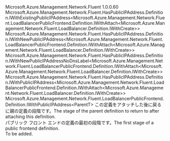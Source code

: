 <Type Name="IBlank&lt;ParentT&gt;" FullName="Microsoft.Azure.Management.Network.Fluent.LoadBalancerPublicFrontend.Definition.IBlank&lt;ParentT&gt;">
  <TypeSignature Language="C#" Value="public interface IBlank&lt;ParentT&gt; : Microsoft.Azure.Management.Network.Fluent.HasPublicIPAddress.Definition.IWithExistingPublicIPAddress&lt;Microsoft.Azure.Management.Network.Fluent.LoadBalancerPublicFrontend.Definition.IWithAttach&lt;Microsoft.Azure.Management.Network.Fluent.LoadBalancer.Definition.IWithCreate&gt;&gt;, Microsoft.Azure.Management.Network.Fluent.HasPublicIPAddress.Definition.IWithNewPublicIPAddress&lt;Microsoft.Azure.Management.Network.Fluent.LoadBalancerPublicFrontend.Definition.IWithAttach&lt;Microsoft.Azure.Management.Network.Fluent.LoadBalancer.Definition.IWithCreate&gt;&gt;, Microsoft.Azure.Management.Network.Fluent.HasPublicIPAddress.Definition.IWithNewPublicIPAddressNoDnsLabel&lt;Microsoft.Azure.Management.Network.Fluent.LoadBalancerPublicFrontend.Definition.IWithAttach&lt;Microsoft.Azure.Management.Network.Fluent.LoadBalancer.Definition.IWithCreate&gt;&gt;, Microsoft.Azure.Management.Network.Fluent.HasPublicIPAddress.Definition.IWithPublicIPAddress&lt;Microsoft.Azure.Management.Network.Fluent.LoadBalancerPublicFrontend.Definition.IWithAttach&lt;Microsoft.Azure.Management.Network.Fluent.LoadBalancer.Definition.IWithCreate&gt;&gt;, Microsoft.Azure.Management.Network.Fluent.LoadBalancerPublicFrontend.Definition.IWithPublicIPAddress&lt;ParentT&gt;" />
  <TypeSignature Language="ILAsm" Value=".class public interface auto ansi abstract IBlank`1&lt;ParentT&gt; implements class Microsoft.Azure.Management.Network.Fluent.HasPublicIPAddress.Definition.IWithExistingPublicIPAddress`1&lt;class Microsoft.Azure.Management.Network.Fluent.LoadBalancerPublicFrontend.Definition.IWithAttach`1&lt;class Microsoft.Azure.Management.Network.Fluent.LoadBalancer.Definition.IWithCreate&gt;&gt;, class Microsoft.Azure.Management.Network.Fluent.HasPublicIPAddress.Definition.IWithNewPublicIPAddress`1&lt;class Microsoft.Azure.Management.Network.Fluent.LoadBalancerPublicFrontend.Definition.IWithAttach`1&lt;class Microsoft.Azure.Management.Network.Fluent.LoadBalancer.Definition.IWithCreate&gt;&gt;, class Microsoft.Azure.Management.Network.Fluent.HasPublicIPAddress.Definition.IWithNewPublicIPAddressNoDnsLabel`1&lt;class Microsoft.Azure.Management.Network.Fluent.LoadBalancerPublicFrontend.Definition.IWithAttach`1&lt;class Microsoft.Azure.Management.Network.Fluent.LoadBalancer.Definition.IWithCreate&gt;&gt;, class Microsoft.Azure.Management.Network.Fluent.HasPublicIPAddress.Definition.IWithPublicIPAddress`1&lt;class Microsoft.Azure.Management.Network.Fluent.LoadBalancerPublicFrontend.Definition.IWithAttach`1&lt;class Microsoft.Azure.Management.Network.Fluent.LoadBalancer.Definition.IWithCreate&gt;&gt;, class Microsoft.Azure.Management.Network.Fluent.LoadBalancerPublicFrontend.Definition.IWithPublicIPAddress`1&lt;!ParentT&gt;" />
  <TypeSignature Language="DocId" Value="T:Microsoft.Azure.Management.Network.Fluent.LoadBalancerPublicFrontend.Definition.IBlank`1" />
  <TypeSignature Language="VB.NET" Value="Public Interface IBlank(Of ParentT)&#xA;Implements IWithExistingPublicIPAddress(Of IWithAttach(Of IWithCreate)), IWithNewPublicIPAddress(Of IWithAttach(Of IWithCreate)), IWithNewPublicIPAddressNoDnsLabel(Of IWithAttach(Of IWithCreate)), IWithPublicIPAddress(Of IWithAttach(Of IWithCreate)), IWithPublicIPAddress(Of ParentT)" />
  <TypeSignature Language="F#" Value="type IBlank&lt;'ParentT&gt; = interface&#xA;    interface IWithPublicIPAddress&lt;'ParentT&gt;&#xA;    interface IWithPublicIPAddress&lt;IWithAttach&lt;IWithCreate&gt;&gt;&#xA;    interface IWithExistingPublicIPAddress&lt;IWithAttach&lt;IWithCreate&gt;&gt;&#xA;    interface IWithNewPublicIPAddress&lt;IWithAttach&lt;IWithCreate&gt;&gt;&#xA;    interface IWithNewPublicIPAddressNoDnsLabel&lt;IWithAttach&lt;IWithCreate&gt;&gt;" />
  <AssemblyInfo>
    <AssemblyName>Microsoft.Azure.Management.Network.Fluent</AssemblyName>
    <AssemblyVersion>1.0.0.60</AssemblyVersion>
  </AssemblyInfo>
  <TypeParameters>
    <TypeParameter Name="ParentT" />
  </TypeParameters>
  <Interfaces>
    <Interface>
      <InterfaceName>Microsoft.Azure.Management.Network.Fluent.HasPublicIPAddress.Definition.IWithExistingPublicIPAddress&lt;Microsoft.Azure.Management.Network.Fluent.LoadBalancerPublicFrontend.Definition.IWithAttach&lt;Microsoft.Azure.Management.Network.Fluent.LoadBalancer.Definition.IWithCreate&gt;&gt;</InterfaceName>
    </Interface>
    <Interface>
      <InterfaceName>Microsoft.Azure.Management.Network.Fluent.HasPublicIPAddress.Definition.IWithNewPublicIPAddress&lt;Microsoft.Azure.Management.Network.Fluent.LoadBalancerPublicFrontend.Definition.IWithAttach&lt;Microsoft.Azure.Management.Network.Fluent.LoadBalancer.Definition.IWithCreate&gt;&gt;</InterfaceName>
    </Interface>
    <Interface>
      <InterfaceName>Microsoft.Azure.Management.Network.Fluent.HasPublicIPAddress.Definition.IWithNewPublicIPAddressNoDnsLabel&lt;Microsoft.Azure.Management.Network.Fluent.LoadBalancerPublicFrontend.Definition.IWithAttach&lt;Microsoft.Azure.Management.Network.Fluent.LoadBalancer.Definition.IWithCreate&gt;&gt;</InterfaceName>
    </Interface>
    <Interface>
      <InterfaceName>Microsoft.Azure.Management.Network.Fluent.HasPublicIPAddress.Definition.IWithPublicIPAddress&lt;Microsoft.Azure.Management.Network.Fluent.LoadBalancerPublicFrontend.Definition.IWithAttach&lt;Microsoft.Azure.Management.Network.Fluent.LoadBalancer.Definition.IWithCreate&gt;&gt;</InterfaceName>
    </Interface>
    <Interface>
      <InterfaceName>Microsoft.Azure.Management.Network.Fluent.LoadBalancerPublicFrontend.Definition.IWithPublicIPAddress&lt;ParentT&gt;</InterfaceName>
    </Interface>
  </Interfaces>
  <Docs>
    <typeparam name="ParentT"><span data-ttu-id="bd16f-101">この定義をアタッチした後に戻るに親の定義の段階です。</span><span class="sxs-lookup"><span data-stu-id="bd16f-101">The stage of the parent definition to return to after attaching this definition.</span></span></typeparam>
    <summary>
            <span data-ttu-id="bd16f-102">パブリック フロント エンドの定義の最初の段階です。</span><span class="sxs-lookup"><span data-stu-id="bd16f-102">The first stage of a public frontend definition.</span></span>
            </summary>
    <remarks>To be added.</remarks>
  </Docs>
  <Members />
</Type>